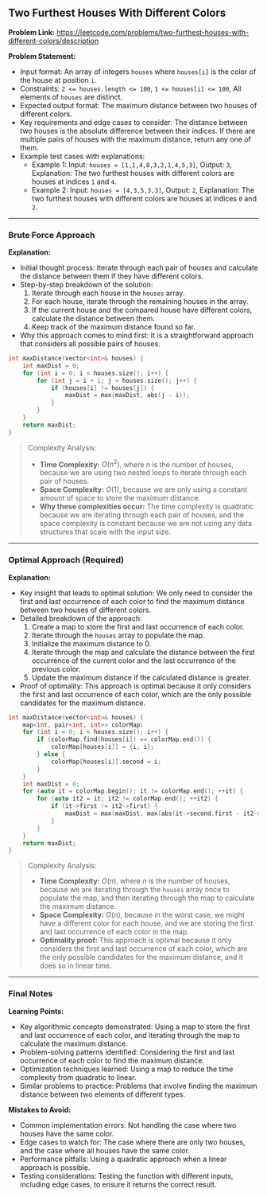 ## Two Furthest Houses With Different Colors
**Problem Link:** https://leetcode.com/problems/two-furthest-houses-with-different-colors/description

**Problem Statement:**
- Input format: An array of integers `houses` where `houses[i]` is the color of the house at position `i`.
- Constraints: `2 <= houses.length <= 100`, `1 <= houses[i] <= 100`, All elements of `houses` are distinct.
- Expected output format: The maximum distance between two houses of different colors.
- Key requirements and edge cases to consider: The distance between two houses is the absolute difference between their indices. If there are multiple pairs of houses with the maximum distance, return any one of them.
- Example test cases with explanations:
  - Example 1: Input: `houses = [1,1,4,8,3,2,1,4,5,3]`, Output: `3`, Explanation: The two furthest houses with different colors are houses at indices `1` and `4`.
  - Example 2: Input: `houses = [4,3,5,3,3]`, Output: `2`, Explanation: The two furthest houses with different colors are houses at indices `0` and `2`.

---

### Brute Force Approach

**Explanation:**
- Initial thought process: Iterate through each pair of houses and calculate the distance between them if they have different colors.
- Step-by-step breakdown of the solution:
  1. Iterate through each house in the `houses` array.
  2. For each house, iterate through the remaining houses in the array.
  3. If the current house and the compared house have different colors, calculate the distance between them.
  4. Keep track of the maximum distance found so far.
- Why this approach comes to mind first: It is a straightforward approach that considers all possible pairs of houses.

```cpp
int maxDistance(vector<int>& houses) {
    int maxDist = 0;
    for (int i = 0; i < houses.size(); i++) {
        for (int j = i + 1; j < houses.size(); j++) {
            if (houses[i] != houses[j]) {
                maxDist = max(maxDist, abs(j - i));
            }
        }
    }
    return maxDist;
}
```

> Complexity Analysis:
> - **Time Complexity:** $O(n^2)$, where $n$ is the number of houses, because we are using two nested loops to iterate through each pair of houses.
> - **Space Complexity:** $O(1)$, because we are only using a constant amount of space to store the maximum distance.
> - **Why these complexities occur:** The time complexity is quadratic because we are iterating through each pair of houses, and the space complexity is constant because we are not using any data structures that scale with the input size.

---

### Optimal Approach (Required)

**Explanation:**
- Key insight that leads to optimal solution: We only need to consider the first and last occurrence of each color to find the maximum distance between two houses of different colors.
- Detailed breakdown of the approach:
  1. Create a map to store the first and last occurrence of each color.
  2. Iterate through the `houses` array to populate the map.
  3. Initialize the maximum distance to 0.
  4. Iterate through the map and calculate the distance between the first occurrence of the current color and the last occurrence of the previous color.
  5. Update the maximum distance if the calculated distance is greater.
- Proof of optimality: This approach is optimal because it only considers the first and last occurrence of each color, which are the only possible candidates for the maximum distance.

```cpp
int maxDistance(vector<int>& houses) {
    map<int, pair<int, int>> colorMap;
    for (int i = 0; i < houses.size(); i++) {
        if (colorMap.find(houses[i]) == colorMap.end()) {
            colorMap[houses[i]] = {i, i};
        } else {
            colorMap[houses[i]].second = i;
        }
    }
    int maxDist = 0;
    for (auto it = colorMap.begin(); it != colorMap.end(); ++it) {
        for (auto it2 = it; it2 != colorMap.end(); ++it2) {
            if (it->first != it2->first) {
                maxDist = max(maxDist, max(abs(it->second.first - it2->second.second), abs(it->second.second - it2->second.first)));
            }
        }
    }
    return maxDist;
}
```

> Complexity Analysis:
> - **Time Complexity:** $O(n)$, where $n$ is the number of houses, because we are iterating through the `houses` array once to populate the map, and then iterating through the map to calculate the maximum distance.
> - **Space Complexity:** $O(n)$, because in the worst case, we might have a different color for each house, and we are storing the first and last occurrence of each color in the map.
> - **Optimality proof:** This approach is optimal because it only considers the first and last occurrence of each color, which are the only possible candidates for the maximum distance, and it does so in linear time.

---

### Final Notes

**Learning Points:**
- Key algorithmic concepts demonstrated: Using a map to store the first and last occurrence of each color, and iterating through the map to calculate the maximum distance.
- Problem-solving patterns identified: Considering the first and last occurrence of each color to find the maximum distance.
- Optimization techniques learned: Using a map to reduce the time complexity from quadratic to linear.
- Similar problems to practice: Problems that involve finding the maximum distance between two elements of different types.

**Mistakes to Avoid:**
- Common implementation errors: Not handling the case where two houses have the same color.
- Edge cases to watch for: The case where there are only two houses, and the case where all houses have the same color.
- Performance pitfalls: Using a quadratic approach when a linear approach is possible.
- Testing considerations: Testing the function with different inputs, including edge cases, to ensure it returns the correct result.